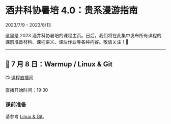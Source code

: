 # 酒井科协暑培 4.0：贵系漫游指南

2023/7/9 - 2023/8/13

这里是 2023 酒井科协暑培的课程主页。日后，我们将在此集中发布所有课程的课前准备材料、课程讲义、课后作业等各种内容。敬请关注！🥳

-----

## 🎉 7 月 8 日：Warmup / Linux & Git

📺 [课程直播间](https://live.bilibili.com/22238700)

直播开始时间：19:30

### 课前准备

请参考 [Linux & Git](basic/linux)。

